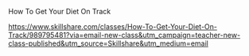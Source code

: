 
How To Get Your Diet On Track

https://www.skillshare.com/classes/How-To-Get-Your-Diet-On-Track/989795481?via=email-new-class&utm_campaign=teacher-new-class-published&utm_source=Skillshare&utm_medium=email

